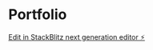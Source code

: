 # Portfolio

[Edit in StackBlitz next generation editor ⚡️](https://stackblitz.com/~/github.com/astromanu007/Portfolio)